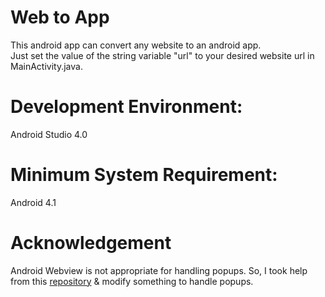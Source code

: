 # Web to App
This android app can convert any website to an android app. <br>
Just set the value of the string variable "url" to your desired website url in MainActivity.java. <br>

# Development Environment: <br>
Android Studio 4.0 <br>

# Minimum System Requirement: <br>
Android 4.1 <br>

# Acknowledgement
Android Webview is not appropriate for handling popups. So, I took help from this <a href="https://github.com/hwasiti/Android-popup-webview-handler">repository</a> & modify something to handle popups.
